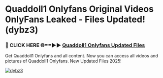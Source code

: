 # Quaddoll1 Onlyfans Original Videos 0nlyFans Leaked - Files Updated! (dybz3)

<h3>🔴 CLICK HERE 🌐==►► <a href="https://tinyurl.com/ehrbuxhb" rel="nofollow">Quaddoll1 Onlyfans Updated Files</a></h3>

Get Quaddoll1 Onlyfans and all content. Now you can access all videos and pictures of Quaddoll1 Onlyfans. New Updated Files 2025!

[![dybz3](https://i.imgur.com/lVYEuWS.gif)](https://tinyurl.com/ehrbuxhb)
